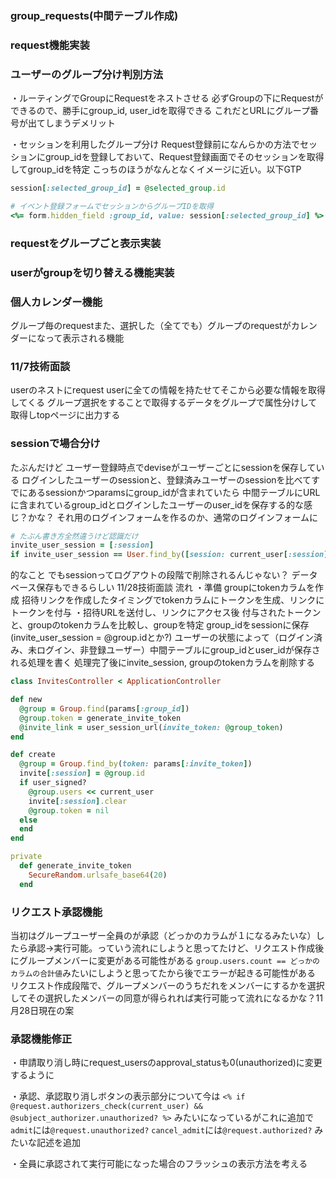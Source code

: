 ### group_requests(中間テーブル作成)


### request機能実装


### ユーザーのグループ分け判別方法
・ルーティングでGroupにRequestをネストさせる
必ずGroupの下にRequestができるので、勝手にgroup_id, user_idを取得できる
これだとURLにグループ番号が出てしまうデメリット

・セッションを利用したグループ分け
Request登録前になんらかの方法でセッションにgroup_idを登録しておいて、Request登録画面でそのセッションを取得してgroup_idを特定
こっちのほうがなんとなくイメージに近い。以下GTP
```ruby
session[:selected_group_id] = @selected_group.id

# イベント登録フォームでセッションからグループIDを取得
<%= form.hidden_field :group_id, value: session[:selected_group_id] %>
```

### requestをグループごと表示実装


### userがgroupを切り替える機能実装


### 個人カレンダー機能
グループ毎のrequestまた、選択した（全てでも）グループのrequestがカレンダーになって表示される機能

### 11/7技術面談
userのネストにrequest
userに全ての情報を持たせてそこから必要な情報を取得してくる
グループ選択をすることで取得するデータをグループで属性分けして取得しtopページに出力する

### sessionで場合分け
たぶんだけど
ユーザー登録時点でdeviseがユーザーごとにsessionを保存している
ログインしたユーザーのsessionと、登録済みユーザーのsessionを比べてすでにあるsessionかつparamsにgroup_idが含まれていたら
中間テーブルにURLに含まれているgroup_idとログインしたユーザーのuser_idを保存する的な感じ？かな？
それ用のログインフォームを作るのか、通常のログインフォームに
```ruby
# たぶん書き方全然違うけど認識だけ
invite_user_session = [:session]
if invite_user_session == User.find_by([session: current_user[:session]])
```
的なこと
でもsessionってログアウトの段階で削除されるんじゃない？
データベース保存もできるらしい
11/28技術面談
流れ
・準備
groupにtokenカラムを作成
招待リンクを作成したタイミングでtokenカラムにトークンを生成、リンクにトークンを付与
・招待URLを送付し、リンクにアクセス後
付与されたトークンと、groupのtokenカラムを比較し、groupを特定
group_idをsessionに保存(invite_user_session = @group.idとか?)
ユーザーの状態によって（ログイン済み、未ログイン、非登録ユーザー）中間テーブルにgroup_idとuser_idが保存される処理を書く
処理完了後にinvite_session, groupのtokenカラムを削除する

```ruby
class InvitesController < ApplicationController

def new
  @group = Group.find(params[:group_id])
  @group.token = generate_invite_token
  @invite_link = user_session_url(invite_token: @group_token)
end

def create
  @group = Group.find_by(token: params[:invite_token])
  invite[:session] = @group.id
  if user_signed?
    @group.users << current_user
    invite[:session].clear
    @group.token = nil
  else
  end
end

private
  def generate_invite_token
    SecureRandom.urlsafe_base64(20)
  end
```

### リクエスト承認機能
当初はグループユーザー全員のが承認（どっかのカラムが１になるみたいな）したら承認→実行可能。っていう流れにしようと思ってたけど、リクエスト作成後にグループメンバーに変更がある可能性がある
`group.users.count == どっかのカラムの合計値`みたいにしようと思ってたから後でエラーが起きる可能性がある
リクエスト作成段階で、グループメンバーのうちだれをメンバーにするかを選択してその選択したメンバーの同意が得られれば実行可能って流れになるかな？11月28日現在の案

### 承認機能修正
・申請取り消し時にrequest_usersのapproval_statusも0(unauthorized)に変更するように

・承認、承認取り消しボタンの表示部分について今は
`<% if @request.authorizers_check(current_user) && @subject_authorizer.unauthorized? %>`
みたいになっているがこれに追加で
`admit`には`@request.unauthorized?`
`cancel_admit`には`@request.authorized?`
みたいな記述を追加

・全員に承認されて実行可能になった場合のフラッシュの表示方法を考える
